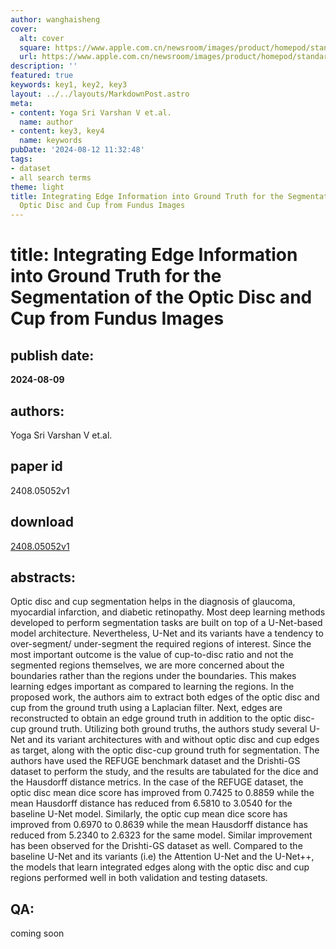 ```yaml
---
author: wanghaisheng
cover:
  alt: cover
  square: https://www.apple.com.cn/newsroom/images/product/homepod/standard/Apple-HomePod-hero-230118_big.jpg.large_2x.jpg
  url: https://www.apple.com.cn/newsroom/images/product/homepod/standard/Apple-HomePod-hero-230118_big.jpg.large_2x.jpg
description: ''
featured: true
keywords: key1, key2, key3
layout: ../../layouts/MarkdownPost.astro
meta:
- content: Yoga Sri Varshan V et.al.
  name: author
- content: key3, key4
  name: keywords
pubDate: '2024-08-12 11:32:48'
tags:
- dataset
- all search terms
theme: light
title: Integrating Edge Information into Ground Truth for the Segmentation of the
  Optic Disc and Cup from Fundus Images
---
```


# title: Integrating Edge Information into Ground Truth for the Segmentation of the Optic Disc and Cup from Fundus Images 
## publish date: 
**2024-08-09** 
## authors: 
  Yoga Sri Varshan V et.al. 
## paper id
2408.05052v1
## download
[2408.05052v1](http://arxiv.org/abs/2408.05052v1)
## abstracts:
Optic disc and cup segmentation helps in the diagnosis of glaucoma, myocardial infarction, and diabetic retinopathy. Most deep learning methods developed to perform segmentation tasks are built on top of a U-Net-based model architecture. Nevertheless, U-Net and its variants have a tendency to over-segment/ under-segment the required regions of interest. Since the most important outcome is the value of cup-to-disc ratio and not the segmented regions themselves, we are more concerned about the boundaries rather than the regions under the boundaries. This makes learning edges important as compared to learning the regions. In the proposed work, the authors aim to extract both edges of the optic disc and cup from the ground truth using a Laplacian filter. Next, edges are reconstructed to obtain an edge ground truth in addition to the optic disc-cup ground truth. Utilizing both ground truths, the authors study several U-Net and its variant architectures with and without optic disc and cup edges as target, along with the optic disc-cup ground truth for segmentation. The authors have used the REFUGE benchmark dataset and the Drishti-GS dataset to perform the study, and the results are tabulated for the dice and the Hausdorff distance metrics. In the case of the REFUGE dataset, the optic disc mean dice score has improved from 0.7425 to 0.8859 while the mean Hausdorff distance has reduced from 6.5810 to 3.0540 for the baseline U-Net model. Similarly, the optic cup mean dice score has improved from 0.6970 to 0.8639 while the mean Hausdorff distance has reduced from 5.2340 to 2.6323 for the same model. Similar improvement has been observed for the Drishti-GS dataset as well. Compared to the baseline U-Net and its variants (i.e) the Attention U-Net and the U-Net++, the models that learn integrated edges along with the optic disc and cup regions performed well in both validation and testing datasets.
## QA:
coming soon

